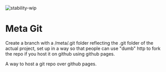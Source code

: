 ![stability-wip](https://img.shields.io/badge/stability-work_in_progress-lightgrey.svg)

# Meta Git

Create a branch with a /meta/.git folder reflecting the .git folder of the actual project, set up in a way so that people can use "dumb" http to fork the repo if you host it on github using github pages.

A way to host a git repo over github pages.
